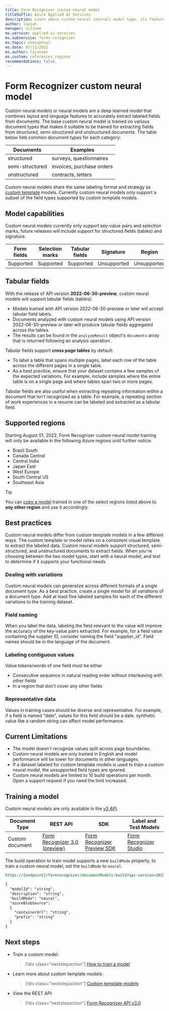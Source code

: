```yaml
---
title: Form Recognizer custom neural model
titleSuffix: Azure Applied AI Services
description: Learn about custom neural (neural) model type, its features and how you train a model with high accuracy to extract data from structured and unstructured documents.
author: laujan
manager: nitinme
ms.service: applied-ai-services
ms.subservice: forms-recognizer
ms.topic: conceptual
ms.date: 07/11/2022
ms.author: lajanuar
ms.custom: references_regions
recommendations: false
---
```


# Form Recognizer custom neural model

Custom neural models or neural models are a deep learned model that combines layout and language features to accurately extract labeled fields from documents. The base custom neural model is trained on various document types that makes it suitable to be trained for extracting fields from structured, semi-structured and unstructured documents. The table below lists common document types for each category:

|Documents | Examples |
|---|--|
|structured| surveys, questionnaires|
|semi-structured | invoices, purchase orders |
|unstructured | contracts, letters|

Custom neural models share the same labeling format and strategy as [custom template](concept-custom-template.md) models. Currently custom neural models only support a subset of the field types supported by custom template models.

## Model capabilities

Custom neural models currently only support key-value pairs and selection marks, future releases will include support for structured fields (tables) and signature.

| Form fields | Selection marks | Tabular fields | Signature | Region |
|:--:|:--:|:--:|:--:|:--:|
| Supported | Supported | Supported | Unsupported | Unsupported |

## Tabular fields

With the release of API version **2022-06-30-preview**, custom neural models will support tabular fields (tables):

* Models trained with API version 2022-06-30-preview or later will accept tabular field labels.
* Documents analyzed with custom neural models using API version 2022-06-30-preview or later will produce tabular fields aggregated across the tables.
* The results can be found in the ```analyzeResult``` object's ```documents``` array that is returned following an analysis operation.

Tabular fields support **cross page tables** by default:

* To label a table that spans multiple pages, label each row of the table across the different pages in a single table.
* As a best practice, ensure that your dataset contains a few samples of the expected variations. For example, include samples where the entire table is on a single page and where tables span two or more pages.

Tabular fields are also useful when extracting repeating information within a document that isn't recognized as a table. For example, a repeating section of work experiences in a resume can be labeled and extracted as a tabular field.

## Supported regions

Starting August 01, 2022, Form Recognizer custom neural model training will only be available in the following Azure regions until further notice:

* Brazil South
* Canada Central
* Central India
* Japan East
* West Europe
* South Central US
* Southeast Asia

> [!TIP]
> You can [copy a model](disaster-recovery.md) trained in one of the select regions listed above to **any other region** and use it accordingly.

## Best practices

Custom neural models differ from custom template models in a few different ways. The custom template or model relies on a consistent visual template to extract the labeled data. Custom neural models support structured, semi-structured, and unstructured documents to extract fields. When you're choosing between the two model types, start with a neural model, and test to determine if it supports your functional needs.

### Dealing with variations

Custom neural models can generalize across different formats of a single document type. As a best practice, create a single model for all variations of a document type. Add at least five labeled samples for each of the different variations to the training dataset.

### Field naming

When you label the data, labeling the field relevant to the value will improve the accuracy of the key-value pairs extracted. For example, for a field value containing the supplier ID, consider naming the field "supplier_id". Field names should be in the language of the document.

### Labeling contiguous values

Value tokens/words of one field must be either

* Consecutive sequence in natural reading order without interleaving with other fields
* In a region that don't cover any other fields

### Representative data

Values in training cases should be diverse and representative. For example, if a field is named "date", values for this field should be a date. synthetic value like a random string can affect model performance.

## Current Limitations

* The model doesn't recognize values split across page boundaries.
* Custom neural models are only trained in English and model performance will be lower for documents in other languages.
* If a dataset labeled for custom template models is used to train a custom neural model, the unsupported field types are ignored.
* Custom neural models are limited to 10 build operations per month. Open a support request if you need the limit increased.

## Training a model

Custom neural models are only available in the [v3 API](v3-migration-guide.md).

| Document Type | REST API | SDK | Label and Test Models|
|--|--|--|--|
| Custom document | [Form Recognizer 3.0 (preview)](https://westus.dev.cognitive.microsoft.com/docs/services/form-recognizer-api-2022-06-30-preview/operations/AnalyzeDocument)| [Form Recognizer Preview SDK](quickstarts/try-v3-python-sdk.md)| [Form Recognizer Studio](https://formrecognizer.appliedai.azure.com/studio)

The build operation to train model supports a new ```buildMode``` property, to train a custom neural model, set the ```buildMode``` to ```neural```.

```REST
https://{endpoint}/formrecognizer/documentModels:build?api-version=2022-06-30

{
  "modelId": "string",
  "description": "string",
  "buildMode": "neural",
  "azureBlobSource":
  {
    "containerUrl": "string",
    "prefix": "string"
  }
}
```

## Next steps

* Train a custom model:

  > [!div class="nextstepaction"]
  > [How to train a model](how-to-guides/build-custom-model-v3.md)

* Learn more about custom template models:

  > [!div class="nextstepaction"]
  > [Custom template models](concept-custom-template.md )

* View the REST API:

    > [!div class="nextstepaction"]
    > [Form Recognizer API v3.0](https://westus.dev.cognitive.microsoft.com/docs/services/form-recognizer-api-v3-0-preview-2/operations/AnalyzeDocument)
